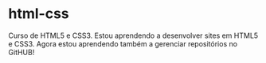 # html-css
 Curso de HTML5 e CSS3.
 Estou aprendendo a desenvolver sites em HTML5 e CSS3. Agora estou aprendendo também a gerenciar repositórios no GitHUB!
